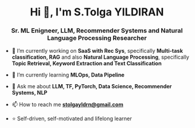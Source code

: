 <h1 align="center">Hi 👋, I'm S.Tolga YILDIRAN</h1>
<h3 align="center">Sr. ML Enigneer, LLM, Recommender Systems and Natural Language Processing Researcher</h3>



- 🔭 I’m currently working on **SaaS with Rec Sys**, specifically **Multi-task classification, RAG** and also **Natural Language Processing**, specifically **Topic Retrieval, Keyword Extraction and Text Classification**

- 🌱 I’m currently learning **MLOps, Data Pipeline**

- 💬 Ask me about **LLM, TF, PyTorch, Data Science, Recommender Systems, NLP**

- 📫 How to reach me **stolgayldrn@gmail.com** 

- ⭐ Self-driven, self-motivated and lifelong learner


